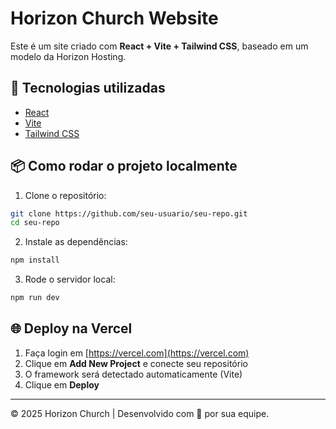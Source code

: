 
# Horizon Church Website

Este é um site criado com **React + Vite + Tailwind CSS**, baseado em um modelo da Horizon Hosting.

## 🚀 Tecnologias utilizadas
- [React](https://reactjs.org/)
- [Vite](https://vitejs.dev/)
- [Tailwind CSS](https://tailwindcss.com/)

## 📦 Como rodar o projeto localmente

1. Clone o repositório:
```bash
git clone https://github.com/seu-usuario/seu-repo.git
cd seu-repo
```

2. Instale as dependências:
```bash
npm install
```

3. Rode o servidor local:
```bash
npm run dev
```

## 🌐 Deploy na Vercel
1. Faça login em [https://vercel.com](https://vercel.com)
2. Clique em **Add New Project** e conecte seu repositório
3. O framework será detectado automaticamente (Vite)
4. Clique em **Deploy**

---

© 2025 Horizon Church | Desenvolvido com 💙 por sua equipe.
